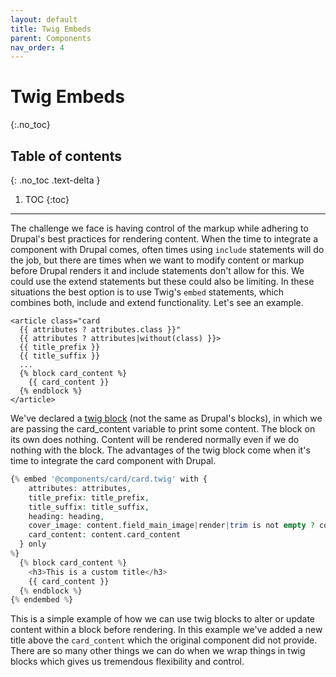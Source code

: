 ```yaml
---
layout: default
title: Twig Embeds
parent: Components
nav_order: 4
---
```


# Twig Embeds
{:.no_toc}

## Table of contents
{: .no_toc .text-delta }

1. TOC
{:toc}

---

The challenge we face is having control of the markup while adhering to Drupal's best practices for rendering content.  When the time to integrate a component with Drupal comes, often times using `include` statements will do the job, but there are times when we want to modify content or markup before Drupal renders it and include statements don't allow for this.  We could use the extend statements but these could also be limiting.  In these situations the best option is to use Twig's `embed` statements, which combines both, include and extend functionality.  Let's see an example.

```twig
<article class="card
  {{ attributes ? attributes.class }}"
  {{ attributes ? attributes|without(class) }}>
  {{ title_prefix }}
  {{ title_suffix }}
  ...
  {% block card_content %}
    {{ card_content }}
  {% endblock %}
</article>
```

We've declared a [twig block](https://twig.symfony.com/doc/2.x/tags/extends.html) (not the same as Drupal's blocks), in which we are passing the card_content variable to print some content.  The block on its own does nothing.  Content will be rendered normally even if we do nothing with the block.  The advantages of the twig block come when it's time to integrate the card component with Drupal.

```php
{% embed '@components/card/card.twig' with {
    attributes: attributes,
    title_prefix: title_prefix,
    title_suffix: title_suffix,
    heading: heading,
    cover_image: content.field_main_image|render|trim is not empty ? content.field_main_image,
    card_content: content.card_content
  } only
%}
  {% block card_content %}
    <h3>This is a custom title</h3>
    {{ card_content }}
  {% endblock %}
{% endembed %}
```

This is a simple example of how we can use twig blocks to alter or update content within a block before rendering.  In this example we've added a new title above the `card_content` which the original component did not provide.  There are so many other things we can do when we wrap things in twig blocks which gives us tremendous flexibility and control.
